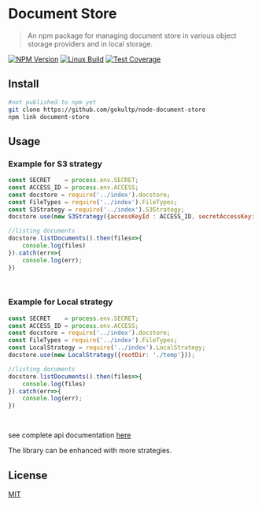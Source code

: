 # Document Store

> An npm package for managing document store in various object storage providers and in local storage.

[![NPM Version][npm-image]][npm-url]
[![Linux Build][travis-image]][travis-url]
[![Test Coverage][coveralls-image]][coveralls-url]

## Install

```bash
#not published to npm yet
git clone https://github.com/gokultp/node-document-store
npm link document-store

```

## Usage

### Example for S3 strategy

```javascript
const SECRET    = process.env.SECRET;
const ACCESS_ID = process.env.ACCESS;
const docstore = require('../index').docstore;
const FileTypes = require('../index').FileTypes;
const S3Strategy = require('../index').S3Strategy;
docstore.use(new S3Strategy({accessKeyId : ACCESS_ID, secretAccessKey: SECRET, bucket: 'bucket'}));

//listing documents
docstore.listDocuments().then(files=>{
    console.log(files)
}).catch(err=>{
    console.log(err);
})

    
```

### Example for Local strategy

```javascript
const SECRET    = process.env.SECRET;
const ACCESS_ID = process.env.ACCESS;
const docstore = require('../index').docstore;
const FileTypes = require('../index').FileTypes;
const LocalStrategy = require('../index').LocalStrategy;
docstore.use(new LocalStrategy({rootDir: './temp'}));

//listing documents
docstore.listDocuments().then(files=>{
    console.log(files)
}).catch(err=>{
    console.log(err);
})

    
```

see complete api documentation [here](docs.md)


The library can be enhanced with more strategies.

## License

[MIT](http://vjpr.mit-license.org)

[npm-image]: https://img.shields.io/npm/v/live-xxx.svg
[npm-url]: https://npmjs.org/package/live-xxx
[travis-image]: https://travis-ci.org/gokultp/node-document-store.svg?branch=master
[travis-url]: https://travis-ci.org/gokultp/node-document-store
[coveralls-image]: https://img.shields.io/coveralls/live-js/live-xxx/master.svg
[coveralls-url]: https://coveralls.io/r/live-js/live-xxx?branch=master